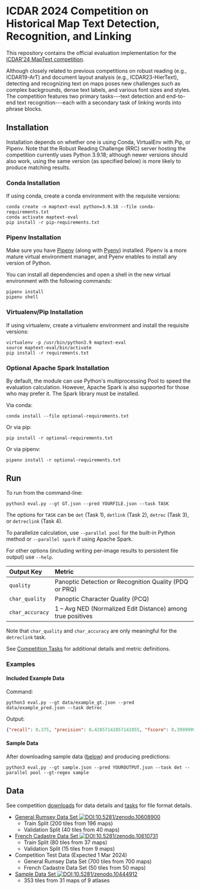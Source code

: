 # ICDAR 2024 Competition on Historical Map Text Detection, Recognition, and Linking

This repository contains the official evaluation implementation for the [ICDAR'24 MapText competition](https://rrc.cvc.uab.es/?ch=28).

Although closely related to previous competitions on robust reading (e.g., ICDAR19-ArT) and document layout analysis (e.g., ICDAR23-HierText), detecting and recognizing text on maps poses new challenges such as complex backgrounds, dense text labels, and various font sizes and styles. 
The competition features two primary tasks---text detection and end-to-end text recognition---each with a secondary task of linking words into phrase blocks.

## Installation

Installation depends on whether one is using Conda,  VirtualEnv with Pip, or Pipenv.
Note that the Robust Reading Challenge (RRC) server hosting the competition currently uses Python 3.9.18; 
although newer versions should also work, using the same version (as specified below) is more likely to produce matching results.

### Conda Installation
If using conda, create a conda environment with the requisite versions:

```shell
conda create -n maptext-eval python=3.9.18 --file conda-requirements.txt
conda activate maptext-eval
pip install -r pip-requirements.txt
```

### Pipenv Installation
Make sure you have [Pipenv](https://pipenv.pypa.io/) (along with [Pyenv](https://github.com/pyenv/pyenv)) installed.
Pipenv is a more mature virtual environment manager, and Pyenv enables to install any version of Python.

You can install all dependencies and open a shell in the new virtual environment with the following commands:
```shell
pipenv install
pipenv shell
```

### Virtualenv/Pip Installation
If using virtualenv, create a virtualenv environment and install the requisite versions:

```shell
virtualenv -p /usr/bin/python3.9 maptext-eval 
source maptext-eval/bin/activate
pip install -r requirements.txt
```

### Optional Apache Spark Installation
By default, the module can use Python's multiprocessing Pool to speed the evaluation calculation.
However, Apache Spark is also supported for those who may prefer it.
The Spark library must be installed.

Via conda:
```shell
conda install --file optional-requirements.txt
```

Or via pip:
```shell
pip install -r optional-requirements.txt
```

Or via pipenv:
```shell
pipenv install -r optional-requirements.txt
```

## Run

To run from the command-line:

```shell
python3 eval.py --gt GT.json --pred YOURFILE.json --task TASK
```
The options for `TASK` can be `det` (Task 1), `detlink` (Task 2), `detrec` (Task 3), or `detreclink` (Task 4).

To parallelize calculation, use `--parallel pool` for the built-in Python method or `--parallel spark` if using Apache Spark.

For other options (including writing per-image results to persistent file output) use `--help`.

| Output Key      | Metric                                                       |
| :-------------  | :----------------------------------------------------------- |
| `quality`       | Panoptic Detection or Recognition Quality (PDQ or PRQ)       |
| `char_quality`  | Panoptic Character Quality (PCQ)                             |
| `char_accuracy` | 1 – Avg NED (Normalized Edit Distance) among true positives  |

Note that `char_quality` and `char_accuracy` are only meaningful for the `detreclink` task.

See [Competition Tasks](https://rrc.cvc.uab.es/?ch=28&com=tasks) for additional details and metric definitions.

### Examples

#### Included Example Data
Command:
```shell
python3 eval.py --gt data/example_gt.json --pred data/example_pred.json --task detrec
```
Output:
```json
{"recall": 0.375, "precision": 0.42857142857142855, "fscore": 0.39999999999999997, "tightness": 0.7638758904606489, "quality": 0.3055503561842595, "char_accuracy": 1.0, "char_quality": 0.3055503561842595}
```

#### Sample Data
After downloading sample data ([below](#data)) and producing predictions:

```shell
python3 eval.py --gt sample.json --pred YOUROUTPUT.json --task det --parallel pool --gt-regex sample
```

## Data

See competition [downloads](https://rrc.cvc.uab.es/?ch=28&com=downloads) for data details and [tasks](https://rrc.cvc.uab.es/?ch=28&com=tasks) for file format details.

* [General Rumsey Data Set ![DOI:10.5281/zenodo.10608900](https://zenodo.org/badge/DOI/10.5281/zenodo.10608900.svg)](https://doi.org/10.5281/zenodo.10608900)
  - Train Split (200 tiles from 196 maps)
  - Validation Split (40 tiles from 40 maps)
* [French Cadastre Data Set ![DOI:10.5281/zenodo.10610731](https://zenodo.org/badge/DOI/10.5281/zenodo.10610731.svg)](https://doi.org/10.5281/zenodo.10610731)
  - Train Split (80 tiles from 37 maps)
  - Validation Split (15 tiles from 9 maps)
* Competition Test Data (Expected 1 Mar 2024)
  - General Rumsey Data Set (700 tiles from 700 maps)
  - French Cadastre Data Set (50 tiles from 50 maps)
* [Sample Data Set ![DOI:10.5281/zenodo.10444912](https://zenodo.org/badge/DOI/10.5281/zenodo.10444912.svg)](https://doi.org/10.5281/zenodo.10444912)
  - 353 tiles from 31 maps of 9 atlases
  

